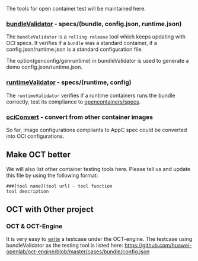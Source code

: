 The tools for open container test will be maintained here.

### [bundleValidator](bundleValidator/README.md) - specs/(bundle, config.json, runtime.json)
The `bundleValidator` is a `rolling release` tool which keeps updating with OCI specs.
It verifies if a `bundle` was a standard container, if a config.json/runtime.json is a standard configuration file.

The option(genconfig/genruntime) in bundleValidator is used to generate a demo config.json/runtime.json.

### [runtimeValidator](runtimeValidator/README.md) - specs/(runtime, config)
The `runtimeValidator` verifies if a runtime containers runs the bundle correctly, test its compliance to [opencontainers/specs](https://github.com/opencontainers/specs).

### [ociConvert](ociConvert/README.md) - convert from other container images
So far, image configurations compliants to AppC spec could be converted into OCI configurations.

## Make OCT better
We will also list other container testing tools here.
Please tell us and update this file by using the following format:

```
###[tool name](tool url) - tool function
tool description

```

## OCT with Other project
### OCT & OCT-Engine
It is very easy to [write](https://github.com/huawei-openlab/oct-engine/blob/master/cases/README.md) a testcase under the OCT-engine.
The testcase using bundleValidator as the testing tool is listed here:
https://github.com/huawei-openlab/oct-engine/blob/master/cases/bundle/config.json

